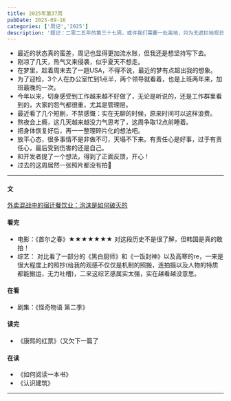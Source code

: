 ```yaml
---
title: 2025年第37周
pubDate: 2025-09-16
categories: ['周记','2025']
description: '题记：二零二五年的第三十七周，或许我们需要一处高地，只为无遮拦地观日月、看星辰，同时以另一种视角丈量足下土地。'
---
```


- 最近的状态真的蛮差，周记也显得更加流水账，但我还是想坚持写下去。  
- 刚凉了几天，热气又来侵袭，似乎夏天不想走。  
- 在梦里，趁着周末去了一趟USA，不得不说，最近的梦有点超出我的想象。  
- 为了迎检，3个人在办公室忙到1点半，两个领导就看着，也是上班两年来，加班最晚的一次。  
- 今年以来，切身感受到工作越来越不好做了，无论是听说的，还是工作群里看到的，大家的怨气都很重，尤其是管理层。  
- 最近看了几个短剧，不禁感慨：实在无聊的时候，原来时间可以这样浪费。  
- 熬夜会上瘾，这几天越来越没力气思考了，这周争取12点前睡着。  
- 把身体恢复好后，再一一整理碎片化的想法吧。   
- 放平心态，很多事情不是非做不可，天塌不下来。有责任心是好事，过于有责任心，最后受到伤害的还是自己。  
- 和开发者提了一个想法，得到了正面反馈，开心！  
- 过去的这周居然一张照片都没有拍📸



---
#### 文  

[外卖混战中的宿迁餐饮业：泡沫是如何破灭的](https://www.tmtpost.com/7668886.html)


#### 看完
  
- 电影：《首尔之春》★★★★★★★ 对这段历史不是很了解，但韩国是真的敢拍！  
- 综艺： 对比看了一部分的《黑白厨师》和《一饭封神》以及高寒的re，一来是很大程度上的照抄(给我的观感不仅仅是机制的照搬，连拍摄以及人物的特质都能搬运，无力吐槽)，二来这综艺感属实太强，实在越看越没意思。  



#### 在看

- 剧集：《怪奇物语 第二季》 


#### 读完

- 《康熙的红票》（又欠下一篇了  


#### 在读

- 《如何阅读一本书》  
- 《认识建筑》

---